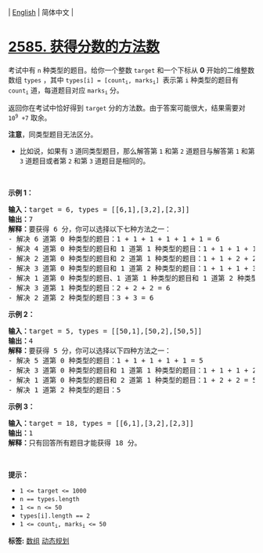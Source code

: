 | [English](README_EN.md) | 简体中文 |

# [2585. 获得分数的方法数](https://leetcode.cn/problems/number-of-ways-to-earn-points)
<p>考试中有 <code>n</code> 种类型的题目。给你一个整数 <code>target</code> 和一个下标从 <strong>0</strong> 开始的二维整数数组 <code>types</code> ，其中 <code>types[i] = [count<sub>i</sub>, marks<sub>i</sub>] </code>表示第 <code>i</code> 种类型的题目有 <code>count<sub>i</sub></code> 道，每道题目对应 <code>marks<sub>i</sub></code> 分。</p>

<p>返回你在考试中恰好得到 <code>target</code> 分的方法数。由于答案可能很大，结果需要对 <code>10<sup>9</sup> +7</code> 取余。</p>

<p><strong>注意</strong>，同类型题目无法区分。</p>

<ul>
	<li>比如说，如果有 <code>3</code> 道同类型题目，那么解答第 <code>1</code> 和第 <code>2</code> 道题目与解答第 <code>1</code> 和第 <code>3</code> 道题目或者第 <code>2</code> 和第 <code>3</code> 道题目是相同的。</li>
</ul>

<p>&nbsp;</p>

<p><strong>示例 1：</strong></p>

<pre><strong>输入：</strong>target = 6, types = [[6,1],[3,2],[2,3]]
<strong>输出：</strong>7
<strong>解释：</strong>要获得 6 分，你可以选择以下七种方法之一：
- 解决 6 道第 0 种类型的题目：1 + 1 + 1 + 1 + 1 + 1 = 6
- 解决 4 道第 0 种类型的题目和 1 道第 1 种类型的题目：1 + 1 + 1 + 1 + 2 = 6
- 解决 2 道第 0 种类型的题目和 2 道第 1 种类型的题目：1 + 1 + 2 + 2 = 6
- 解决 3 道第 0 种类型的题目和 1 道第 2 种类型的题目：1 + 1 + 1 + 3 = 6
- 解决 1 道第 0 种类型的题目、1 道第 1 种类型的题目和 1 道第 2 种类型的题目：1 + 2 + 3 = 6
- 解决 3 道第 1 种类型的题目：2 + 2 + 2 = 6
- 解决 2 道第 2 种类型的题目：3 + 3 = 6
</pre>

<p><strong>示例 2：</strong></p>

<pre><strong>输入：</strong>target = 5, types = [[50,1],[50,2],[50,5]]
<strong>输出：</strong>4
<strong>解释：</strong>要获得 5 分，你可以选择以下四种方法之一：
- 解决 5 道第 0 种类型的题目：1 + 1 + 1 + 1 + 1 = 5
- 解决 3 道第 0 种类型的题目和 1 道第 1 种类型的题目：1 + 1 + 1 + 2 = 5
- 解决 1 道第 0 种类型的题目和 2 道第 1 种类型的题目：1 + 2 + 2 = 5
- 解决 1 道第 2 种类型的题目：5
</pre>

<p><strong>示例 3：</strong></p>

<pre><strong>输入：</strong>target = 18, types = [[6,1],[3,2],[2,3]]
<strong>输出：</strong>1
<strong>解释：</strong>只有回答所有题目才能获得 18 分。
</pre>

<p>&nbsp;</p>

<p><strong>提示：</strong></p>

<ul>
	<li><code>1 &lt;= target &lt;= 1000</code></li>
	<li><code>n == types.length</code></li>
	<li><code>1 &lt;= n &lt;= 50</code></li>
	<li><code>types[i].length == 2</code></li>
	<li><code>1 &lt;= count<sub>i</sub>, marks<sub>i</sub> &lt;= 50</code></li>
</ul>

**标签:**  [数组](https://leetcode.cn/tag/array) [动态规划](https://leetcode.cn/tag/dynamic-programming) 